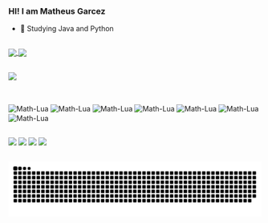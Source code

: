 ### HI! I am Matheus Garcez

- 🌱 Studying Java and Python
  
 ##
 
<div>
   <a href="https://github.com/cherohn">
    <img height="173" align="center" src="https://github-readme-stats-seven-sable-79.vercel.app/api/?username=cherohn&show_icons=true&theme=dracula&cache_seconds=86400&count_private=true" />
  </a>
  
  <a href="https://github.com/cherohn">
    <img height=213 align="center" src="https://github-readme-stats-seven-sable-79.vercel.app/api/top-langs?username=cherohn&layout=compact&card_width=350&theme=dracula&langs_count=20&count_private=false" />
  </a> 
</div>

##

<div>
  <a href="https://github.com/cherohn">
  <img height=599 align="center" src="https://wakatime.com/share/@Garcez/28868382-a660-47f1-bb4b-a2e2581410f4.svg"/>    
  </a>
</div>


##

<div style="display: inline_block"><br>
  <img align="center" alt="Math-Lua" height="50" width="60" src="https://cdn.jsdelivr.net/gh/devicons/devicon@latest/icons/java/java-original.svg" />
  <img align="center" alt="Math-Lua" height="50" width="60" src="https://cdn.jsdelivr.net/gh/devicons/devicon@latest/icons/python/python-original.svg" />
  <img align="center" alt="Math-Lua" height="50" width="60" src="https://cdn.jsdelivr.net/gh/devicons/devicon@latest/icons/csharp/csharp-original.svg" />
  <img align="center" alt="Math-Lua" height="50" width="60" src="https://cdn.jsdelivr.net/gh/devicons/devicon@latest/icons/cplusplus/cplusplus-original.svg" />
  <img align="center" alt="Math-Lua" height="50" width="60" src="https://cdn.jsdelivr.net/gh/devicons/devicon@latest/icons/html5/html5-original.svg" />
  <img align="center" alt="Math-Lua" height="50" width="60" src="https://cdn.jsdelivr.net/gh/devicons/devicon@latest/icons/javascript/javascript-original.svg" />
  <img align="center" alt="Math-Lua" height="50" width="60" src="https://cdn.jsdelivr.net/gh/devicons/devicon@latest/icons/css3/css3-original.svg" />
</div>

##

<div> 
  <a href="https://www.instagram.com/____.maath/" target="_blank"><img src="https://img.shields.io/badge/-Instagram-%23E4405F?style=for-the-badge&logo=instagram&logoColor=white" target="_blank"></a>
 	<a href="https://www.twitch.tv/snowthey" target="_blank"><img src="https://img.shields.io/badge/Twitch-9146FF?style=for-the-badge&logo=twitch&logoColor=white" target="_blank"></a>
  <a href="mailto:matheus.garcez09@gmail.com"><img src="https://img.shields.io/badge/-Gmail-%23333?style=for-the-badge&logo=gmail&logoColor=white" target="_blank"></a>
  <a href=https://www.linkedin.com/in/matheus-garcez-172377249/ "target="_blank"><img src="https://img.shields.io/badge/-LinkedIn-%230077B5?style=for-the-badge&logo=linkedin&logoColor=white" target="_blank"></a> 
  
</div>

##

<div>
 <picture>
  <source media="(prefers-color-scheme: dark)" srcset="https://raw.githubusercontent.com/snowthey/snowthey/output/github-contribution-grid-snake-dark.svg">
  <source media="(prefers-color-scheme: light)" srcset="https://raw.githubusercontent.com/snowthey/snowthey/output/github-contribution-grid-snake.svg">
  <img alt="github contribution grid snake animation" src="https://raw.githubusercontent.com/snowthey/snowthey/output/github-contribution-grid-snake.svg">
</picture>
</div>


